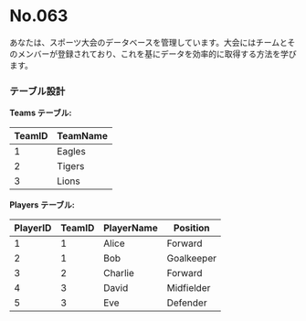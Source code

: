 # No.063

あなたは、スポーツ大会のデータベースを管理しています。大会にはチームとそのメンバーが登録されており、これを基にデータを効率的に取得する方法を学びます。

### テーブル設計

**Teams テーブル:**

| TeamID | TeamName |
|--------|----------|
| 1      | Eagles   |
| 2      | Tigers   |
| 3      | Lions    |

**Players テーブル:**

| PlayerID | TeamID | PlayerName   | Position    |
|----------|--------|--------------|-------------|
| 1        | 1      | Alice        | Forward     |
| 2        | 1      | Bob          | Goalkeeper  |
| 3        | 2      | Charlie      | Forward     |
| 4        | 3      | David        | Midfielder  |
| 5        | 3      | Eve          | Defender    |
